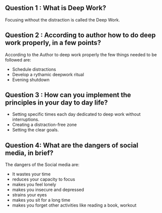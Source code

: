 ## Question 1 : What is Deep Work?

Focusing without the distraction is called the Deep Work.

## Question 2 : According to author how to do deep work properly, in a few points?

According to the Author to deep work properly the few things needed to be followed are:

- Schedule distractions
- Develop a rythamic deepwork ritual
- Evening shutdown

## Question 3 : How can you implement the principles in your day to day life?

- Setting  specific times each day dedicated to deep work without interruptions.
- Creating a distraction-free zone
- Setting the clear goals.

## Question 4: What are the dangers of social media, in brief?

The dangers of the Social media are:
-  It wastes your time
- reduces your capacity to focus
-  makes you feel lonely
-  makes you insecure and depressed
-  strains your eyes 
-  makes you sit for a long time
-  makes you forget other  activities like reading a book, workout

